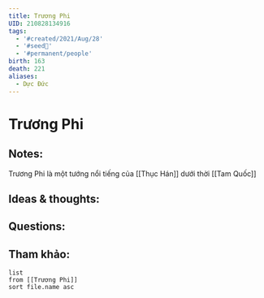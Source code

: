 ```yaml
---
title: Trương Phi
UID: 210828134916
tags:
  - '#created/2021/Aug/28'
  - '#seed🥜'
  - '#permanent/people'
birth: 163
death: 221
aliases:
  - Dực Đức
---
```

# Trương Phi

## Notes:
Trương Phi là một tướng nổi tiếng của [[Thục Hán]] dưới thời [[Tam Quốc]]

## Ideas & thoughts:

## Questions:


## Tham khảo:
```dataview
list
from [[Trương Phi]]
sort file.name asc
```